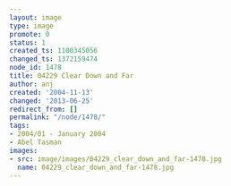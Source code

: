 ```yaml
---
layout: image
type: image
promote: 0
status: 1
created_ts: 1100345056
changed_ts: 1372159474
node_id: 1478
title: 04229 Clear Down and Far
author: anj
created: '2004-11-13'
changed: '2013-06-25'
redirect_from: []
permalink: "/node/1478/"
tags:
- 2004/01 - January 2004
- Abel Tasman
images:
- src: image/images/04229_clear_down_and_far-1478.jpg
  name: 04229_clear_down_and_far-1478.jpg
---
```


